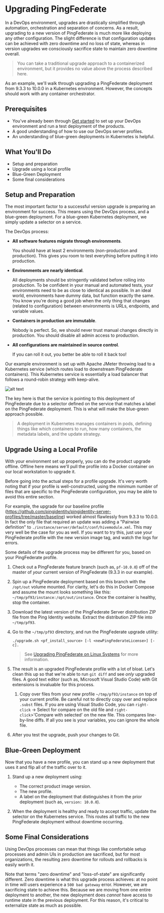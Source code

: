 # Upgrading PingFederate

In a DevOps environment, upgrades are drastically simplified through automation, orchestration and separation of concerns. As a result, upgrading to a new version of PingFederate is much more like deploying any other configuration. <!-- (link here to doc explaining config deployments) --> The slight difference is that configuration updates can be achieved with zero downtime and no loss of state, whereas in version upgrades we consciously sacrifice state to maintain zero downtime overall.

> You can take a traditional upgrade approach to a containerized environment, but it provides no value above the process described here.

As an example, we'll walk through upgrading a PingFederate deployment from 9.3.3 to 10.0.0 in a Kubernetes environment. However, the concepts should work with any container orchestrator.

## Prerequisites

* You've already been through [Get started](../get-started/getStarted.md) to set up your DevOps environment and run a test deployment of the products.
* A good understanding of how to use our DevOps server profiles.
* An understanding of blue-green deployments in Kubernetes is helpful.

## What You'll Do

* Setup and preparation
* Upgrade using a local profile
* Blue-Green Deployment
* Some final considerations

## Setup and Preparation

The most important factor to a successful version upgrade is preparing an environment for success. This means using the DevOps process, and a blue-green deployment. For a blue-green Kubernetes deployment, we simply update a selector on a service.

The DevOps process:

* **All software features migrate through environments**.

  You should have at least 2 environments (non-production and production). This gives you room to test everything before putting it into production.

* **Environments are nearly identical**.

  All deployments should be stringently validated before rolling into production. To be confident in your manual and automated tests, your environments need to be as close to identical as possible. In an ideal world, environments have dummy data, but function exactly the same. You know you're doing a good job when the only thing that changes (related to configuration) between environments is URLs, endpoints, and variable values.

* **Containers in production are immutable**.

  Nobody is perfect. So, we should never trust manual changes directly in production. You should disable all admin access to production.

* **All configurations are maintained in source control**.

  If you can roll it out, you better be able to roll it back too!

Our example environment is set up with Apache JMeter throwing load to a Kubernetes service (which routes load to downstream PingFederate containers). This Kubernetes service is essentially a load balancer that follows a round-robin strategy with keep-alive.

![alt text](../images/pf-upgrade_1_version9.3.3.png "Initial deployment")

The key here is that the service is pointing to this deployment of PingFederate due to a selector defined on the service that matches a label on the PingFederate deployment. This is what will make the blue-green approach possible.

> A deployment in Kubernetes manages containers in pods, defining things like which containers to run, how many containers, the metadata labels, and the update strategy.

## Upgrade Using a Local Profile

With your environment set up properly, you can do the product upgrade offline. Offline here means we'll pull the profile into a Docker container on our local workstation to upgrade it.

Before going into the actual steps for a profile upgrade. It's very worth noting that if your profile is well-constructed, using the minimum number of files that are specific to the PingFederate configuration, you may be able to avoid this entire section.

For example, the upgrade for our baseline profile (https://github.com/pingidentity/pingidentity-server-profiles/tree/master/baseline) worked almost flawlessly from 9.3.3 to 10.0.0. In fact the only file that required an update was adding a "Pairwise definition" to `./instance/server/default/conf/hivemodule.xml`. This may very well be the case for you as well. If you want to try this, just use your PingFederate profile with the new version image tag, and watch the logs for errors.

Some details of the upgrade process may be different for you, based on your PingFederate profile.
<!--- TODO: link to PF profile --->

1. Check out a PingFederate feature branch (such as, `pf-10.0.0`) off of the master of _your_ current version of PingFederate (9.3.3 in our example).

1. Spin up a PingFederate deployment based on this branch with the `/opt/out` volume mounted. For clarity, let's do this in Docker Compose and assume the mount looks something like this: `~/tmp/pf93/instance:/opt/out/instance`. Once the container is healthy, stop the container.

1. Download the latest version of the PingFederate Server distribution ZIP file from the Ping Identity website. Extract the distribution ZIP file into `~/tmp/pf93`.

1. Go to the `~/tmp/pf93` directory, and run the PingFederate upgrade utility:

    ```shell
    ./upgrade.sh <pf_install_source> [-l <newPingFederateLicense>] [-c].
    ```

    > See [Upgrading PingFederate on Linux Systems](https://docs.pingidentity.com/bundle/pingfederate-100/page/ukh1564003034797.html) for more information.

1. The result is an upgraded PingFederate profile with a lot of bloat. Let's clean this up so that we're able to run `git diff` and see _only_ upgraded files. A good text editor (such as, Microsoft Visual Studio Code) with Git extensions is invaluable for this process.

    1. Copy over files from your new profile `~/tmp/pf93/instance` on top of your current profile. Be careful not to directly copy over and replace `.subst` files. If you are using Visual Studio Code, you can `right-click` -> Select for compare on the old file and `right-click`>'Compare with selected' on the new file. This compares line-by-line diffs. If all you see is your variables, you can ignore the whole file.

6. After you test the upgrade, push your changes to Git.

## Blue-Green Deployment

Now that you have a new profile, you can stand up a new deployment that uses it and flip all of the traffic over to it.

1. Stand up a new deployment using:

    * The correct product image version.
    * The new profile.
    * A label on the deployment that distinguishes it from the prior deployment (such as, `version: 10.0.0`).

2. When the deployment is healthy and ready to accept traffic, update the selector on the Kubernetes service. This routes all traffic to the new PingFederate deployment without downtime occurring.

## Some Final Considerations

Using DevOps processes can mean that things like comfortable setup processes and admin UIs in production are sacrificed, but for most organizations, the resulting zero downtime for rollouts and rollbacks is easily worth it.

Note that terms "zero downtime" and "loss-of-state" are significantly different. Zero downtime is what this upgrade process achieves: at no point in time will users experience a `500 bad gateway` error. However, we are sacrificing state to achieve this. Because we are moving from one entire deployment to another, the new deployment does _cannot_ have access to runtime state in the previous deployment. For this reason, it's critical to externalize state as much as possible.
